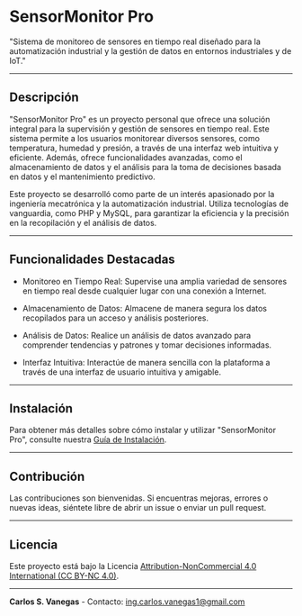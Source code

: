 # SensorMonitor Pro

"Sistema de monitoreo de sensores en tiempo real diseñado para la automatización industrial y la gestión de datos en entornos industriales y de IoT."

---

## Descripción

"SensorMonitor Pro" es un proyecto personal que ofrece una solución integral para la supervisión y gestión de sensores en tiempo real. Este sistema permite a los usuarios monitorear diversos sensores, como temperatura, humedad y presión, a través de una interfaz web intuitiva y eficiente. Además, ofrece funcionalidades avanzadas, como el almacenamiento de datos y el análisis para la toma de decisiones basada en datos y el mantenimiento predictivo.

Este proyecto se desarrolló como parte de un interés apasionado por la ingeniería mecatrónica y la automatización industrial. Utiliza tecnologías de vanguardia, como PHP y MySQL, para garantizar la eficiencia y la precisión en la recopilación y el análisis de datos.

---

## Funcionalidades Destacadas

- Monitoreo en Tiempo Real: Supervise una amplia variedad de sensores en tiempo real desde cualquier lugar con una conexión a Internet.

- Almacenamiento de Datos: Almacene de manera segura los datos recopilados para un acceso y análisis posteriores.

- Análisis de Datos: Realice un análisis de datos avanzado para comprender tendencias y patrones y tomar decisiones informadas.

- Interfaz Intuitiva: Interactúe de manera sencilla con la plataforma a través de una interfaz de usuario intuitiva y amigable.

---

## Instalación

Para obtener más detalles sobre cómo instalar y utilizar "SensorMonitor Pro", consulte nuestra [Guía de Instalación](docs/installation.md).

---

## Contribución

Las contribuciones son bienvenidas. Si encuentras mejoras, errores o nuevas ideas, siéntete libre de abrir un issue o enviar un pull request.

---

## Licencia

Este proyecto está bajo la Licencia [Attribution-NonCommercial 4.0 International (CC BY-NC 4.0)](https://creativecommons.org/licenses/by-nc/4.0/deed.es).

---

**Carlos S. Vanegas** - Contacto: [ing.carlos.vanegas1@gmail.com](mailto:ing.carlos.vanegas1@gmail.com)

